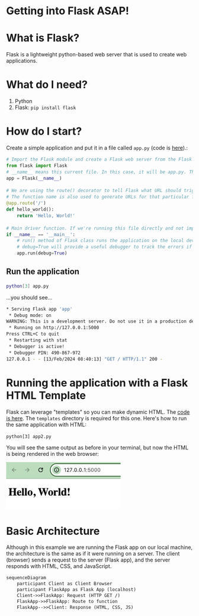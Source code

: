 # Getting into Flask ASAP!

# What is Flask?

Flask is a lightweight python-based web server that is used to create web applications. 

# What do I need?

1. Python
2. Flask: `pip install flask`

# How do I start?

Create a simple application and put it in a file called `app.py` (code is [here](./flask/app.py)).:

```python
# Import the Flask module and create a Flask web server from the Flask module
from flask import Flask
# __name__ means this current file. In this case, it will be app.py. This current file will represent my web application.
app = Flask(__name__)

# We are using the route() decorator to tell Flask what URL should trigger our function.
# The function name is also used to generate URLs for that particular function, and returns the message we want to display in the user’s browser.
@app.route('/')
def hello_world():
    return 'Hello, World!'

# Main driver function. If we're running this file directly and not importing it, only then run the app.
if __name__ == '__main__':
    # run() method of Flask class runs the application on the local development server.
    # debug=True will provide a useful debugger to track the errors if any, in the application.
    app.run(debug=True)
```
## Run the application

```bash
python[3] app.py
```

...you should see...

```bash
* Serving Flask app 'app'
 * Debug mode: on
WARNING: This is a development server. Do not use it in a production deployment. Use a production WSGI server instead.
 * Running on http://127.0.0.1:5000
Press CTRL+C to quit
 * Restarting with stat
 * Debugger is active!
 * Debugger PIN: 490-867-972
127.0.0.1 - - [13/Feb/2024 08:40:13] "GET / HTTP/1.1" 200 -
```

# Running the application with a Flask HTML Template

Flask can leverage "templates" so you can make dynamic HTML. The [code is here](./flask/app2.py). The `templates` directory is required for this one. Here's how to run the same application with HTML:

`python[3] app2.py`

You will see the same output as before in your terminal, but now the HTML is being rendered in the web browser:

![Flask HTML](./flask/img/app2_rendered.png)

# Basic Architecture

Although in this example we are running the Flask app on our local machine, the architecture is the same as if it were running on a server. The client (browser) sends a request to the server (Flask app), and the server responds with HTML, CSS, and JavaScript. 


```mermaid
sequenceDiagram
    participant Client as Client Browser
    participant FlaskApp as Flask App (localhost)
    Client->>FlaskApp: Request (HTTP GET /)
    FlaskApp->>FlaskApp: Route to function
    FlaskApp-->>Client: Response (HTML, CSS, JS)
```

